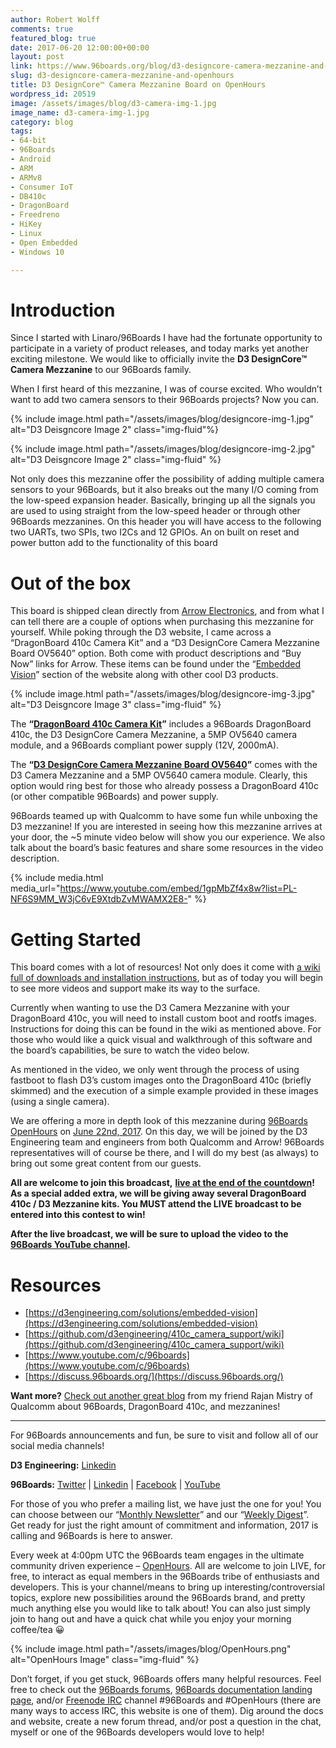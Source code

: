 ```yaml
---
author: Robert Wolff
comments: true
featured_blog: true
date: 2017-06-20 12:00:00+00:00
layout: post
link: https://www.96boards.org/blog/d3-designcore-camera-mezzanine-and-openhours/
slug: d3-designcore-camera-mezzanine-and-openhours
title: D3 DesignCore™ Camera Mezzanine Board on OpenHours
wordpress_id: 20519
image: /assets/images/blog/d3-camera-img-1.jpg
image_name: d3-camera-img-1.jpg
category: blog
tags:
- 64-bit
- 96Boards
- Android
- ARM
- ARMv8
- Consumer IoT
- DB410c
- DragonBoard
- Freedreno
- HiKey
- Linux
- Open Embedded
- Windows 10

---
```


# Introduction

Since I started with Linaro/96Boards I have had the fortunate opportunity to participate in a variety of product releases, and today marks yet another exciting milestone. We would like to officially invite the **D3 DesignCore™ Camera Mezzanine** to our 96Boards family.

When I first heard of this mezzanine, I was of course excited. Who wouldn’t want to add two camera sensors to their 96Boards projects? Now you can.

{% include image.html path="/assets/images/blog/designcore-img-1.jpg" alt="D3 Deisgncore Image 2" class="img-fluid"%}

{% include image.html path="/assets/images/blog/designcore-img-2.jpg" alt="D3 Deisgncore Image 2" class="img-fluid" %}

Not only does this mezzanine offer the possibility of adding multiple camera sensors to your 96Boards, but it also breaks out the many I/O coming from the low-speed expansion header. Basically, bringing up all the signals you are used to using straight from the low-speed header or through other 96Boards mezzanines. On this header you will have access to the following two UARTs, two SPIs, two I2Cs and 12 GPIOs. An on built on reset and power button add to the functionality of this board

# Out of the box

This board is shipped clean directly from [Arrow Electronics](https://www.arrow.com/), and from what I can tell there are a couple of options when purchasing this mezzanine for yourself. While poking through the D3 website, I came across a “DragonBoard 410c Camera Kit” and a “D3 DesignCore Camera Mezzanine Board OV5640” option. Both come with product descriptions and “Buy Now” links for Arrow. These items can be found under the “[Embedded Vision](http://www.d3engineering.com/solutions/embedded-vision)” section of the website along with other cool D3 products.

{% include image.html path="/assets/images/blog/designcore-img-3.jpg" alt="D3 Deisgncore Image 3" class="img-fluid" %}

The **“**[**DragonBoard 410c Camera Kit**](https://www.arrow.com/en/products/dragonboard410ccamera/d3-engineering)**”** includes a 96Boards DragonBoard 410c, the D3 DesignCore Camera Mezzanine, a 5MP OV5640 camera module, and a 96Boards compliant power supply (12V, 2000mA).

The **“**[**D3 DesignCore Camera Mezzanine Board OV5640**](https://www.arrow.com/en/products/d3cameramezzov5640/d3-engineering)**”** comes with the D3 Camera Mezzanine and a 5MP OV5640 camera module. Clearly, this option would ring best for those who already possess a DragonBoard 410c (or other compatible 96Boards) and power supply.

96Boards teamed up with Qualcomm to have some fun while unboxing the D3 mezzanine! If you are interested in seeing how this mezzanine arrives at your door, the ~5 minute video below will show you our experience. We also talk about the board’s basic features and share some resources in the video description.


{% include media.html media_url="https://www.youtube.com/embed/1gpMbZf4x8w?list=PL-NF6S9MM_W3jC6vE9XtdbZvMWAMX2E8-" %}

# Getting Started

This board comes with a lot of resources! Not only does it come with [a wiki full of downloads and installation instructions](https://github.com/D3Engineering/410c_camera_support/wiki), but as of today you will begin to see more videos and support make its way to the surface.

Currently when wanting to use the D3 Camera Mezzanine with your DragonBoard 410c, you will need to install custom boot and rootfs images. Instructions for doing this can be found in the wiki as mentioned above. For those who would like a quick visual and walkthrough of this software and the board’s capabilities, be sure to watch the video below.

As mentioned in the video, we only went through the process of using fastboot to flash D3’s custom images onto the DragonBoard 410c (briefly skimmed) and the execution of a simple example provided in these images (using a single camera).

We are offering a more in depth look of this mezzanine during [96Boards OpenHours](/openhours/) on [June 22nd, 2017](https://calendar.google.com/calendar/event?action=TEMPLATE&tmeid=cWxyNWlsZzFibDVwZzNrZjJ0b2s5aWtjdm9fMjAxNzA2MjJUMTYwMDAwWiBhMXFxdjZqaHIxYTBhdDJzbGxuazVpNzRpNEBn&tmsrc=a1qqv6jhr1a0at2sllnk5i74i4%40group.calendar.google.com). On this day, we will be joined by the D3 Engineering team and engineers from both Qualcomm and Arrow! 96Boards representatives will of course be there, and I will do my best (as always) to bring out some great content from our guests.

**All are welcome to join this broadcast,** [**live at the end of the countdown**](/openhours/)**! As a special added extra, we will be giving away several DragonBoard 410c / D3 Mezzanine kits. You MUST attend the LIVE broadcast to be entered into this contest to win!**

**After the live broadcast, we will be sure to upload the video to the** [**96Boards YouTube channel**](https://www.youtube.com/c/96boards)**.**

# Resources

*   [https://d3engineering.com/solutions/embedded-vision](https://d3engineering.com/solutions/embedded-vision)
*   [https://github.com/d3engineering/410c_camera_support/wiki](https://github.com/d3engineering/410c_camera_support/wiki)
*   [https://www.youtube.com/c/96boards](https://www.youtube.com/c/96boards)
*   [https://discuss.96boards.org/](https://discuss.96boards.org/)

**Want more?** [Check out another great blog](https://developer.qualcomm.com/blog/developing-mezzanine-boards-and-dragonboard-410) from my friend Rajan Mistry of Qualcomm about 96Boards, DragonBoard 410c, and mezzanines!

* * *

For 96Boards announcements and fun, be sure to visit and follow all of our social media channels!

**D3 Engineering:** [Linkedin](https://www.linkedin.com/company/d3-engineering )

**96Boards:** [Twitter](https://twitter.com/96Boards) &#124; [Linkedin](https://www.linkedin.com/company/6637095?trk=tyah&trkInfo=clickedVertical%3Ashowcase%2CclickedEntityId%3A6637095%2Cidx%3A1-1-1%2CtarId%3A1483603913878%2Ctas%3A96boards) &#124; [Facebook](https://www.facebook.com/96Boards/) &#124; [YouTube](https://www.youtube.com/c/96boards)

For those of you who prefer a mailing list, we have just the one for you! You can choose between our “[Monthly Newsletter](/digest/)” and our “[Weekly Digest](/digest/)”. Get ready for just the right amount of commitment and information, 2017 is calling and 96Boards is here to answer.

Every week at 4:00pm UTC the 96Boards team engages in the ultimate community driven experience – [OpenHours](/openhours/). All are welcome to join LIVE, for free, to interact as equal members in the 96Boards tribe of enthusiasts and developers. This is your channel/means to bring up interesting/controversial topics, explore new possibilities around the 96Boards brand, and pretty much anything else you would like to talk about! You can also just simply join to hang out and have a quick chat while you enjoy your morning coffee/tea 😀

{% include image.html path="/assets/images/blog/OpenHours.png" alt="OpenHours Image" class="img-fluid" %}

Don’t forget, if you get stuck, 96Boards offers many helpful resources. Feel free to check out the [96Boards forums](https://discuss.96boards.org/), [96Boards documentation landing page](https://github.com/96boards/documentation/), and/or [Freenode IRC](http://webchat.freenode.net/?channels=%2396boards) channel #96Boards and #OpenHours (there are many ways to access IRC, this website is one of them). Dig around the docs and website, create a new forum thread, and/or post a question in the chat, myself or one of the 96Boards developers would love to help!
